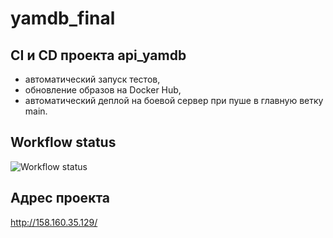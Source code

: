 # yamdb_final
## CI и CD проекта api_yamdb
- автоматический запуск тестов,
- обновление образов на Docker Hub,
- автоматический деплой на боевой сервер при пуше в главную ветку main.

## Workflow status
![Workflow status](https://github.com/vovquewa/yamdb_final/actions/workflows/yamdb_workflow.yml/badge.svg)

## Адрес проекта
http://158.160.35.129/